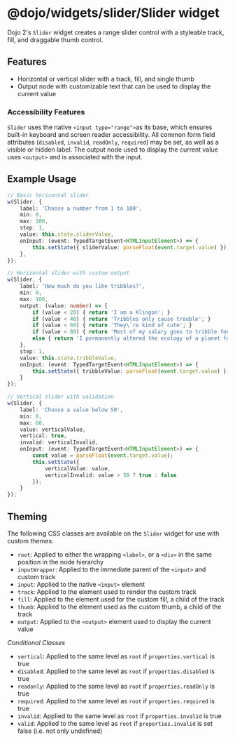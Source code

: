 # @dojo/widgets/slider/Slider widget

Dojo 2's `Slider` widget creates a range slider control with a styleable track, fill, and draggable thumb control.


## Features

- Horizontal or vertical slider with a track, fill, and single thumb
- Output node with customizable text that can be used to display the current value

### Accessibility Features

`Slider` uses the native `<input type="range">`as its base, which ensures built-in keyboard and screen reader accessibility. All common form field attributes (`disabled`, `invalid`, `readOnly`, `required`) may be set, as well as a visible or hidden label. The output node used to display the current value uses `<output>` and is associated with the input.

## Example Usage

```typescript
// Basic horizontal slider
w(Slider, {
	label: 'Choose a number from 1 to 100',
	min: 0,
	max: 100,
	step: 1,
	value: this.state.sliderValue,
	onInput: (event: TypedTargetEvent<HTMLInputElement>) => {
		this.setState({ sliderValue: parseFloat(event.target.value) });
	},
});

// Horizontal slider with custom output
w(Slider, {
	label: 'How much do you like tribbles?',
	min: 0,
	max: 100,
	output: (value: number) => {
		if (value < 20) { return 'I am a Klingon'; }
		if (value < 40) { return 'Tribbles only cause trouble'; }
		if (value < 60) { return 'They\`re kind of cute'; }
		if (value < 80) { return 'Most of my salary goes to tribble food'; }
		else { return 'I permanently altered the ecology of a planet for my tribbles'; }
	},
	step: 1,
	value: this.state.tribbleValue,
	onInput: (event: TypedTargetEvent<HTMLInputElement>) => {
		this.setState({ tribbleValue: parseFloat(event.target.value) });
	}
});

// Vertical slider with validation
w(Slider, {
	label: 'Choose a value below 50',
	min: 0,
	max: 60,
	value: verticalValue,
	vertical: true,
	invalid: verticalInvalid,
	onInput: (event: TypedTargetEvent<HTMLInputElement>) => {
		const value = parseFloat(event.target.value);
		this.setState({
			verticalValue: value,
			verticalInvalid: value > 50 ? true : false
		});
	}
});
```

## Theming

The following CSS classes are available on the `Slider` widget for use with custom themes:

- `root`: Applied to either the wrapping `<label>`, or a `<div>` in the same position in the node hierarchy
- `inputWrapper`: Applied to the immediate parent of the `<input>` and custom track
- `input`: Applied to the native `<input>` element
- `track`: Applied to the element used to render the custom track
- `fill`: Applied to the element used for the custom fill, a child of the track
- `thumb`: Applied to the element used as the custom thumb, a child of the track
- `output`: Applied to the `<output>` element used to display the current value

*Conditional Classes*
- `vertical`: Applied to the same level as `root` if `properties.vertical` is true
- `disabled`: Applied to the same level as `root` if `properties.disabled` is true
- `readonly`: Applied to the same level as `root` if `properties.readOnly` is true
- `required`: Applied to the same level as `root` if `properties.required` is true
- `invalid`: Applied to the same level as `root` if `properties.invalid` is true
- `valid`: Applied to the same level as `root` if `properties.invalid` is set false (i.e. not only undefined)
